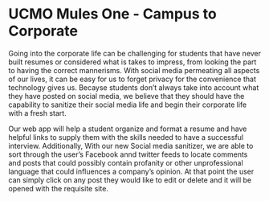 # UCMO Mules One - Campus to Corporate

Going into the corporate life can be challenging for students that have never built resumes or considered what is 
takes to impress, from looking the part to having the correct mannerisms.  With social media permeating all aspects of 
our lives, it can be easy for us to forget privacy for the convenience that technology gives us.  Becayse students don’t always 
take into account what they have posted on social media, we believe that they should have the capability to 
sanitize their social media life and begin their corporate life with a fresh start.


 Our web app will help a student organize and format a resume and have helpful links to supply them with the skills 
 needed to have a successful interview.  Additionally, With our new Social media sanitizer, we are able to sort through the user’s 
 Facebook annd twitter feeds to locate comments and posts that could possibly contain profanity or other 
 unprofessional language that could influences a company’s opinion.  At that point the user can simply click on any post they
 would like to edit or delete and it will be opened with the requisite site.
